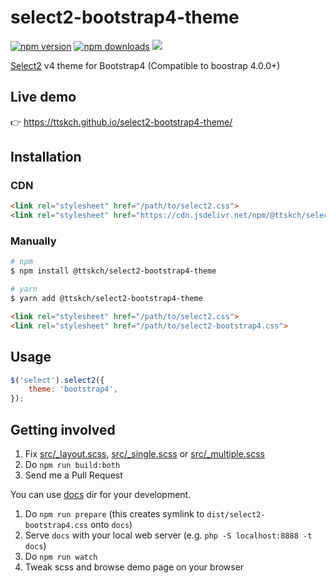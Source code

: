 # select2-bootstrap4-theme

[![npm version](https://img.shields.io/npm/v/@ttskch/select2-bootstrap4-theme.svg?style=flat-square)](https://www.npmjs.com/package/@ttskch/select2-bootstrap4-theme)
[![npm downloads](https://img.shields.io/npm/dm/@ttskch/select2-bootstrap4-theme.svg?style=flat-square)](https://www.npmjs.com/package/@ttskch/select2-bootstrap4-theme)
[![](https://data.jsdelivr.com/v1/package/npm/@ttskch/select2-bootstrap4-theme/badge)](https://www.jsdelivr.com/package/npm/@ttskch/select2-bootstrap4-theme)

[Select2](https://github.com/select2/select2) v4 theme for Bootstrap4 (Compatible to boostrap 4.0.0+)

## Live demo

👉 https://ttskch.github.io/select2-bootstrap4-theme/

## Installation

### CDN

```html
<link rel="stylesheet" href="/path/to/select2.css">
<link rel="stylesheet" href="https://cdn.jsdelivr.net/npm/@ttskch/select2-bootstrap4-theme/dist/select2-bootstrap4.css">
```

### Manually

```bash
# npm
$ npm install @ttskch/select2-bootstrap4-theme

# yarn
$ yarn add @ttskch/select2-bootstrap4-theme
```

```html
<link rel="stylesheet" href="/path/to/select2.css">
<link rel="stylesheet" href="/path/to/select2-bootstrap4.css">
```

## Usage

```js
$('select').select2({
    theme: 'bootstrap4',
});
```

## Getting involved

1. Fix [src/_layout.scss](src/_layout.scss), [src/_single.scss](src/_single.scss) or [src/_multiple.scss](src/_multiple.scss)
1. Do `npm run build:both`
1. Send me a Pull Request

You can use [docs](docs) dir for your development.

1. Do `npm run prepare` (this creates symlink to `dist/select2-bootstrap4.css` onto `docs`)
1. Serve `docs` with your local web server (e.g. `php -S localhost:8888 -t docs`)
1. Do `npm run watch`
1. Tweak scss and browse demo page on your browser

